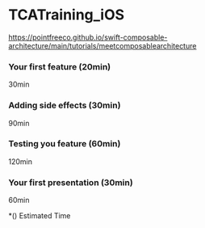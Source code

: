 # TCATraining_iOS

https://pointfreeco.github.io/swift-composable-architecture/main/tutorials/meetcomposablearchitecture

### Your first feature (20min)
30min

### Adding side effects (30min)
90min

### Testing you feature (60min)
120min

### Your first presentation (30min)
60min

*() Estimated Time
